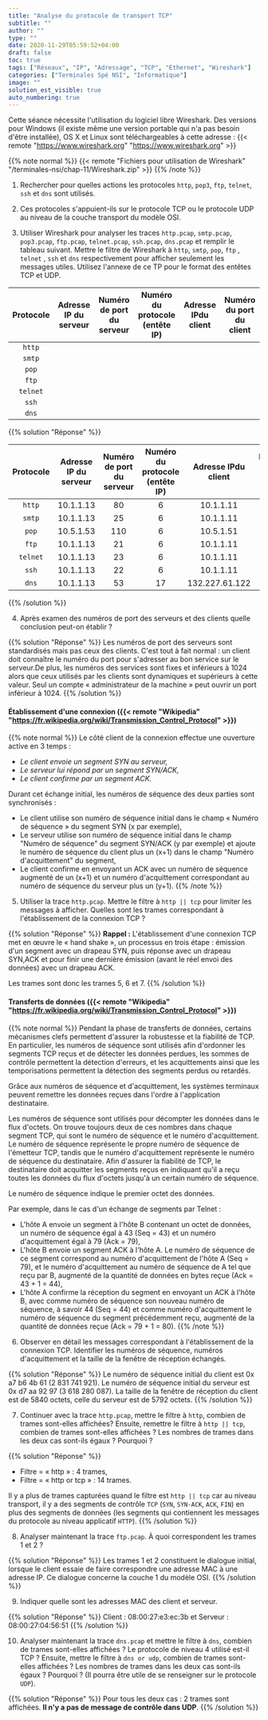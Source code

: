 ```yaml
---
title: "Analyse du protocole de transport TCP"
subtitle: ""
author: ""
type: ""
date: 2020-11-29T05:59:52+04:00
draft: false
toc: true
tags: ["Réseaux", "IP", "Adressage", "TCP", "Ethernet", "Wireshark"]
categories: ["Terminales Spé NSI", "Informatique"]
image: ""
solution_est_visible: true
auto_numbering: true
---
```


Cette séance nécessite l'utilisation du logiciel libre Wireshark. Des
versions pour Windows (il existe même une version portable qui n'a pas besoin
d'être installée), OS X et Linux sont téléchargeables à cette adresse :
{{< remote "https://www.wireshark.org" "https://www.wireshark.org" >}}

{{% note normal %}}
{{< remote "Fichiers pour utilisation de Wireshark" "/terminales-nsi/chap-11/Wireshark.zip" >}}
{{% /note %}}

1. Rechercher pour quelles actions les protocoles `http`, `pop3`, `ftp`, `telnet`, `ssh` et `dns` sont utilisés.

2. Ces protocoles s'appuient-ils sur le protocole TCP ou le protocole UDP au niveau de
la couche transport du modèle OSI.

3. Utiliser Wireshark pour analyser les traces `http.pcap`, `smtp.pcap`, `pop3.pcap`, `ftp.pcap`, `telnet.pcap`, `ssh.pcap`, `dns.pcap` et remplir le tableau suivant.
Mettre le filtre de Wireshark à `http`, `smtp`, `pop`, `ftp` , `telnet` , `ssh` et `dns` respectivement pour afficher seulement les messages utiles.
Utilisez l'annexe de ce TP pour le format des entêtes TCP et UDP.

| **Protocole** | **Adresse IP du serveur** | **Numéro de port du serveur** |  **Numéro du protocole (entête IP)** |  **Adresse IPdu client** | **Numéro du port du client** |
| :----:| :----:| :----:| :----:| :----:| :----:|
| `http` | | | | | |
| `smtp` | | | | | |
| `pop` | | | | | |
| `ftp` | | | | | |
| `telnet` | | | | | |
| `ssh` | | | | | |
| `dns` | | | | | |

{{% solution "Réponse" %}}

| **Protocole** | **Adresse IP du serveur** | **Numéro de port du serveur** |  **Numéro du protocole (entête IP)** |  **Adresse IPdu client** | **Numéro du port du client** |
| :----:| :----:| :----:| :----:| :----:| :----:|
| `http` | 10.1.1.13 |80 | 6 | 10.1.1.11 |47756 |
| `smtp` | 10.1.1.13 | 25 | 6 | 10.1.1.11 | 60506 |
| `pop` | 10.5.1.53 | 110 | 6 | 10.5.1.51 | 39192 |
| `ftp` | 10.1.1.13 | 21 | 6 | 10.1.1.11 | 54670 |
| `telnet` | 10.1.1.13 | 23| 6 | 10.1.1.11 | 38283 |
| `ssh` | 10.1.1.13 | 22 | 6 | 10.1.1.11 | 38257 |
| `dns` | 10.1.1.13 | 53 | 17 | 132.227.61.122 | 34053 |

{{% /solution %}}

4. Après examen des numéros de port des serveurs et des clients quelle conclusion peut-on établir ?

{{% solution "Réponse" %}}
Les numéros de port des serveurs sont standardisés mais pas ceux des
clients. C'est tout à fait normal : un client doit connaître le numéro du
port pour s'adresser au bon service sur le serveur.De plus, les numéros des
services sont fixes et inférieurs à 1024 alors que ceux utilisés par les
clients sont dynamiques et supérieurs à cette valeur. Seul un compte «
administrateur de la machine » peut ouvrir un port inférieur à 1024.
{{% /solution %}}

#### Établissement d'une connexion ({{< remote "Wikipedia" "https://fr.wikipedia.org/wiki/Transmission_Control_Protocol" >}})

{{% note normal %}}
Le côté client de la connexion effectue une ouverture active en 3 temps :

* *Le client envoie un segment SYN au serveur,*
* *Le serveur lui répond par un segment SYN/ACK,*
* *Le client confirme par un segment ACK.*

Durant cet échange initial, les numéros de séquence des deux parties sont
synchronisés :

* Le client utilise son numéro de séquence initial dans le champ « Numéro
  de séquence » du segment SYN (x par exemple),
* Le serveur utilise son numéro de séquence initial dans le champ "Numéro
  de séquence" du segment SYN/ACK (y par exemple) et ajoute le numéro de
  séquence du client plus un (x+1) dans le champ "Numéro d'acquittement" du
  segment,
* Le client confirme en envoyant un ACK avec un numéro de séquence augmenté
  de un (x+1) et un numéro d'acquittement correspondant au numéro de
  séquence du serveur plus un (y+1).
{{% /note %}}

5. Utiliser la trace `http.pcap`. Mettre le filtre à `http || tcp` pour limiter les messages à afficher. Quelles sont les trames correspondant à l'établissement de la connexion TCP ?

{{% solution "Réponse" %}}
**Rappel :**  L'établissement d'une connexion TCP met en œuvre le « hand
shake », un processus en trois étape : émission d'un segment avec un drapeau
SYN, puis réponse avec un drapeau SYN,ACK et pour finir une dernière
émission (avant le réel envoi des données) avec un drapeau ACK.

Les trames sont donc les trames 5, 6 et 7.
{{% /solution %}}

#### Transferts de données ({{< remote "Wikipedia" "https://fr.wikipedia.org/wiki/Transmission_Control_Protocol" >}})

{{% note normal %}}
Pendant la phase de transferts de données, certains mécanismes clefs
permettent d'assurer la robustesse et la fiabilité de TCP. En particulier, les
numéros de séquence sont utilisés afin d'ordonner les segments TCP reçus et
de détecter les données perdues, les sommes de contrôle permettent la
détection d'erreurs, et les acquittements ainsi que les temporisations
permettent la détection des segments perdus ou retardés.

Grâce aux numéros de séquence et d'acquittement, les systèmes terminaux
peuvent remettre les données reçues dans l'ordre à l'application
destinataire.

Les numéros de séquence sont utilisés pour décompter les données dans le
flux d'octets. On trouve toujours deux de ces nombres dans chaque segment TCP,
qui sont le numéro de séquence et le numéro d'acquittement. Le numéro de
séquence représente le propre numéro de séquence de l'émetteur TCP, tandis
que le numéro d'acquittement représente le numéro de séquence du
destinataire. Afin d'assurer la fiabilité de TCP, le destinataire doit
acquitter les segments reçus en indiquant qu'il a reçu toutes les données du
flux d'octets jusqu'à un certain numéro de séquence.

Le numéro de séquence indique le premier octet des données.

Par exemple, dans le cas d'un échange de segments par Telnet :

* L'hôte A envoie un segment à l'hôte B contenant un octet de données, un
  numéro de séquence égal à 43 (Seq = 43) et un numéro d'acquittement
  égal à 79 (Ack = 79),
* L'hôte B envoie un segment ACK à l'hôte A. Le numéro de séquence de ce
  segment correspond au numéro d'acquittement de l'hôte A (Seq = 79), et le
  numéro d'acquittement au numéro de séquence de A tel que reçu par B,
  augmenté de la quantité de données en bytes reçue (Ack = 43 + 1 = 44),
* L'hôte A confirme la réception du segment en envoyant un ACK à l'hôte B,
  avec comme numéro de séquence son nouveau numéro de séquence, à savoir
  44 (Seq = 44) et comme numéro d'acquittement le numéro de séquence du
  segment précédemment reçu, augmenté de la quantité de données reçue
  (Ack = 79 + 1 = 80).
{{% /note %}}

6. Observer en détail les messages correspondant à l'établissement de la
connexion TCP. Identifier les numéros de séquence, numéros d'acquittement et
la taille de la fenêtre de réception échangés.

{{% solution "Réponse" %}}
Le numéro de séquence initial du client est 0x a7 b6 4b 61 (2 831 741
921).
Le numéro de séquence initial du serveur est 0x d7 aa 92 97 (3 618 280
087).
La taille de la fenêtre de réception du client est de 5840 octets, celle
du serveur est de 5792 octets.
{{% /solution %}}

7. Continuer avec la trace `http.pcap`, mettre le filtre à `http`,
combien de trames sont-elles affichées? Ensuite, remettre le filtre à `http || tcp`, combien de trames sont-elles affichées ? Les nombres de trames dans les deux cas sont-ils égaux ? Pourquoi ?

{{% solution "Réponse" %}}

* Filtre = « http » : 4 trames,
* Filtre = « http or tcp » : 14 trames.

Il y a plus de trames capturées quand le filtre est `http || tcp` car
au niveau transport, il y a des segments de contrôle `TCP`  (`SYN`, `SYN-ACK`, `ACK`, `FIN`) en plus des segments de données (les segments qui contiennent les messages du protocole au niveau applicatif `HTTP`).
{{% /solution %}}

8. Analyser maintenant la trace `ftp.pcap`. À quoi correspondent les trames 1
et 2 ?

{{% solution "Réponse" %}}
Les trames 1 et 2 constituent le dialogue initial, lorsque le client essaie de
faire correspondre une adresse MAC à une adresse IP. Ce dialogue concerne la
couche 1 du modèle OSI.
{{% /solution %}}

9. Indiquer quelle sont les adresses MAC des client et serveur.

{{% solution "Réponse" %}}
Client : 08:00:27:e3:ec:3b et Serveur : 08:00:27:04:56:51
{{% /solution %}}

10. Analyser maintenant la trace `dns.pcap` et mettre le filtre à `dns`,
combien de trames sont-elles affichées ? Le protocole de niveau 4 utilisé
est-il TCP ?
Ensuite, mettre le filtre à `dns or udp`, combien de trames sont-elles affichées ? Les nombres de trames dans les deux cas sont-ils égaux ? Pourquoi ? (Il pourra être utile de se renseigner sur le protocole `UDP`).

{{% solution "Réponse" %}}
Pour tous les deux cas : 2 trames sont affichées. **Il n'y a pas de message
de contrôle dans UDP**.
{{% /solution %}}

